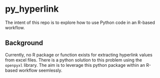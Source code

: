# py_hyperlink
The intent of this repo is to explore how to use Python code in an R-based workflow.


## Background
Currently, no R package or function exists for extracting hyperlink values from excel files. There is a python solution to this problem using the `openpyxl` library. The aim is to leverage this python package within an R-based workflow seemlessly.

